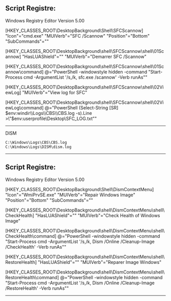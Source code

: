 Script Registre:
----------------------------------------------------------------------------------------------------------------------------------------------------------------------------
Windows Registry Editor Version 5.00

[HKEY_CLASSES_ROOT\DesktopBackground\Shell\SFCScannow]
"Icon"="cmd.exe"
"MUIVerb"="SFC /Scannow"
"Position"="Bottom"
"SubCommands"=""

[HKEY_CLASSES_ROOT\DesktopBackground\shell\SFCScannow\shell\01Scannow]
"HasLUAShield"=""
"MUIVerb"="Demarrer SFC /Scannow"

[HKEY_CLASSES_ROOT\DesktopBackground\shell\SFCScannow\shell\01Scannow\command]
@="PowerShell -windowstyle hidden -command \"Start-Process cmd -ArgumentList '/s,/k, sfc.exe /scannow' -Verb runAs\""

[HKEY_CLASSES_ROOT\DesktopBackground\shell\SFCScannow\shell\02ViewLog]
"MUIVerb"="View log for SFC"

[HKEY_CLASSES_ROOT\DesktopBackground\shell\SFCScannow\shell\02ViewLog\command]
@="PowerShell (Select-String [SR] $env:windir\\Logs\\CBS\\CBS.log -s).Line >\"$env:userprofile\\Desktop\\SFC_LOG.txt\""

----------------------------------------------------------------------------------------------------------------------------------------------------------------------------
DISM

    C:\Windows\Logs\CBS\CBS.log
    C:\Windows\Logs\DISM\dism.log

----------------------------------------------------------------------------------------------------------------------------------------------------------------------------


Script Registre:
----------------------------------------------------------------------------------------------------------------------------------------------------------------------------

Windows Registry Editor Version 5.00

[HKEY_CLASSES_ROOT\DesktopBackground\Shell\DismContextMenu]
"Icon"="WmiPrvSE.exe"
"MUIVerb"="Repair Windows Image"
"Position"="Bottom"
"SubCommands"=""

[HKEY_CLASSES_ROOT\DesktopBackground\shell\DismContextMenu\shell\CheckHealth]
"HasLUAShield"=""
"MUIVerb"="Check Health of Windows Image"

[HKEY_CLASSES_ROOT\DesktopBackground\shell\DismContextMenu\shell\CheckHealth\command]
@="PowerShell -windowstyle hidden -command \"Start-Process cmd -ArgumentList '/s,/k, Dism /Online /Cleanup-Image /CheckHealth' -Verb runAs\""

[HKEY_CLASSES_ROOT\DesktopBackground\shell\DismContextMenu\shell\RestoreHealth]
"HasLUAShield"=""
"MUIVerb"="Reparer Image Windows"

[HKEY_CLASSES_ROOT\DesktopBackground\shell\DismContextMenu\shell\RestoreHealth\command]
@="PowerShell -windowstyle hidden -command \"Start-Process cmd -ArgumentList '/s,/k, Dism /Online /Cleanup-Image /RestoreHealth' -Verb runAs\""

----------------------------------------------------------------------------------------------------------------------------------------------------------------------------
